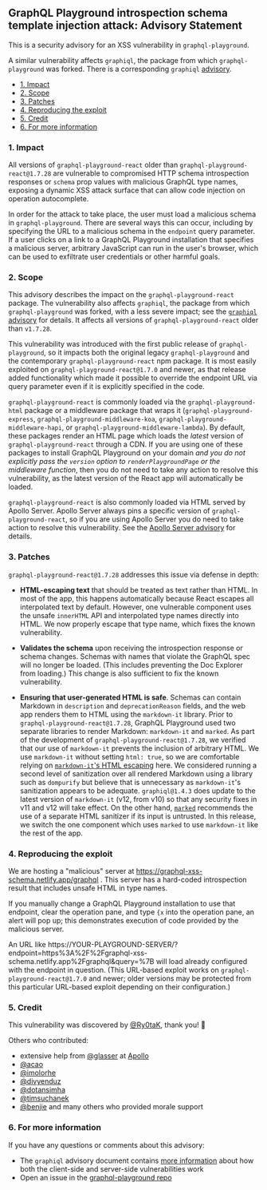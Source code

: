 ## GraphQL Playground introspection schema template injection attack: Advisory Statement

This is a security advisory for an XSS vulnerability in `graphql-playground`.

A similar vulnerability affects `graphiql`, the package from which `graphql-playground` was forked. There is a corresponding `graphiql` [advisory](https://github.com/graphql/graphiql/security/advisories/GHSA-x4r7-m2q9-69c8).

- [1. Impact](#1-impact)
- [2. Scope](#2-scope)
- [3. Patches](#3-patches)
- [4. Reproducing the exploit](#4-reproducing-the-exploit)
- [5. Credit](#5-credit)
- [6. For more information](#6-for-more-information)

### 1. Impact

All versions of `graphql-playground-react` older than `graphql-playground-react@1.7.28` are vulnerable to compromised HTTP schema introspection responses or `schema` prop values with malicious GraphQL type names, exposing a dynamic XSS attack surface that can allow code injection on operation autocomplete.

In order for the attack to take place, the user must load a malicious schema in `graphql-playground`. There are several ways this can occur, including by specifying the URL to a malicious schema in the `endpoint` query parameter. If a user clicks on a link to a GraphQL Playground installation that specifies a malicious server, arbitrary JavaScript can run in the user's browser, which can be used to exfiltrate user credentials or other harmful goals.

### 2. Scope

This advisory describes the impact on the `graphql-playground-react` package. The vulnerability also affects `graphiql`, the package from which `graphql-playground` was forked, with a less severe impact; see the [`graphiql` advisory](https://github.com/graphql/graphiql/security/advisories/GHSA-x4r7-m2q9-69c8) for details. It affects all versions of `graphql-playground-react` older than `v1.7.28`.

This vulnerability was introduced with the first public release of `graphql-playground`, so it impacts both the original legacy `graphql-playground` and the contemporary `graphql-playground-react` npm package. It is most easily exploited on `graphql-playground-react@1.7.0` and newer, as that release added functionality which made it possible to override the endpoint URL via query parameter even if it is explicitly specified in the code.

`graphql-playground-react` is commonly loaded via the `graphql-playground-html` package or a middleware package that wraps it (`graphql-playground-express`, `graphql-playground-middleware-koa`, `graphql-playground-middleware-hapi`, or `graphql-playground-middleware-lambda`). By default, these packages render an HTML page which loads the *latest* version of `graphql-playground-react` through a CDN. If you are using one of these packages to install GraphQL Playground on your domain *and you do not explicitly pass the `version` option to `renderPlaygroundPage` or the middleware function*, then you do not need to take any action to resolve this vulnerability, as the latest version of the React app will automatically be loaded.

`graphql-playground-react` is also commonly loaded via HTML served by Apollo Server. Apollo Server always pins a specific version of `graphql-playground-react`, so if you are using Apollo Server you do need to take action to resolve this vulnerability. See the [Apollo Server advisory](https://github.com/apollographql/apollo-server/security/advisories/GHSA-qm7x-rc44-rrqw) for details.


### 3. Patches

`graphql-playground-react@1.7.28` addresses this issue via defense in depth:

- **HTML-escaping text** that should be treated as text rather than HTML. In most of the app, this happens automatically because React escapes all interpolated text by default. However, one vulnerable component uses the unsafe `innerHTML` API and interpolated type names directly into HTML. We now properly escape that type name, which fixes the known vulnerability.

- **Validates the schema** upon receiving the introspection response or schema changes. Schemas with names that violate the GraphQL spec will no longer be loaded. (This includes preventing the Doc Explorer from loading.) This change is also sufficient to fix the known vulnerability.

- **Ensuring that user-generated HTML is safe**. Schemas can contain Markdown in `description` and `deprecationReason` fields, and the web app renders them to HTML using the `markdown-it` library. Prior to `graphql-playground-react@1.7.28`, GraphQL Playground used two separate libraries to render Markdown: `markdown-it` and `marked`. As part of the development of `graphql-playground-react@1.7.28`, we verified that our use of `markdown-it` prevents the inclusion of arbitrary HTML. We use `markdown-it` without setting `html: true`, so we are comfortable relying on [`markdown-it`'s HTML escaping](https://github.com/markdown-it/markdown-it/blob/master/docs/security.md) here. We considered running a second level of sanitization over all rendered Markdown using a library such as `dompurify` but believe that is unnecessary as `markdown-it`'s sanitization appears to be adequate. `graphiql@1.4.3` does update to the latest version of `markdown-it` (v12, from v10) so that any security fixes in v11 and v12 will take effect. On the other hand, [`marked`](https://github.com/markedjs/marked) recommends the use of a separate HTML sanitizer if its input is untrusted. In this release, we switch the one component which uses `marked` to use `markdown-it` like the rest of the app.

### 4. Reproducing the exploit

We are hosting a "malicious" server at https://graphql-xss-schema.netlify.app/graphql . This server has a hard-coded introspection result that includes unsafe HTML in type names.

If you manually change a GraphQL Playground installation to use that endpoint, clear the operation pane, and type `{x` into the operation pane, an alert will pop up; this demonstrates execution of code provided by the malicious server.

An URL like https://YOUR-PLAYGROUND-SERVER/?endpoint=https%3A%2F%2Fgraphql-xss-schema.netlify.app%2Fgraphql&query=%7B will load already configured with the endpoint in question. (This URL-based exploit works on `graphql-playground-react@1.7.0` and newer; older versions may be protected from this particular URL-based exploit depending on their configuration.)
### 5. Credit

This vulnerability was discovered by [@Ry0taK](https://github.com/Ry0taK), thank you! :1st_place_medal:

Others who contributed:

- extensive help from [@glasser](https://github.com/glasser) at [Apollo](https://github.com/apollographql)
- [@acao](https://github.com/acao)
- [@imolorhe](https://github.com/imolorhe)
- [@divyenduz](https://github.com/divyenduz)
- [@dotansimha](https://github.com/dotansimha)
- [@timsuchanek](http://github.com/timsuchanek)
- [@benjie](https://github.com/Ry0taK) and many others who provided morale support

### 6. For more information

If you have any questions or comments about this advisory:

- The `graphiql` advisory document contains [more information](https://github.com/graphql/graphiql/blob/main/docs/security/2021-introspection-schema-xss.md#2-more-details-on-the-vulnerability) about how both the client-side and server-side vulnerabilities work
- Open an issue in the [graphql-playground repo](https://github.com/graphql/graphql-playground/new/issues)
